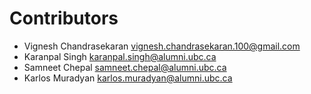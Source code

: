 # Contributors

* Vignesh Chandrasekaran <vignesh.chandrasekaran.100@gmail.com>
* Karanpal Singh <karanpal.singh@alumni.ubc.ca>
* Samneet Chepal <samneet.chepal@alumni.ubc.ca>
* Karlos Muradyan <karlos.muradyan@alumni.ubc.ca>

